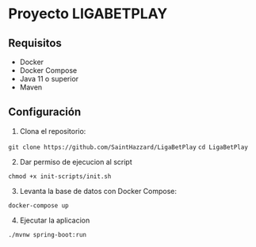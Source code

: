 # Proyecto LIGABETPLAY

## Requisitos

- Docker
- Docker Compose
- Java 11 o superior
- Maven

## Configuración

1. Clona el repositorio:

  `git clone https://github.com/SaintHazzard/LigaBetPlay`
  `cd LigaBetPlay`

2. Dar permiso de ejecucion al script

  `chmod +x init-scripts/init.sh`

3. Levanta la base de datos con Docker Compose:

  `docker-compose up`

4. Ejecutar la aplicacion

  `./mvnw spring-boot:run`
